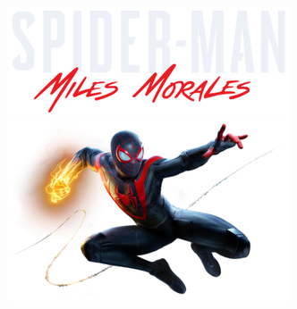 <p>
  <img src="./.github/logo.png" alt="Logo" />
  <img src="./.github/spiderman.png" alt="Logo" />
</p>

